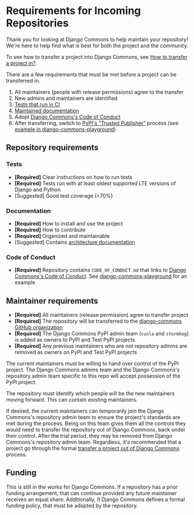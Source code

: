 # Requirements for Incoming Repositories

Thank you for looking at Django Commons to help maintain your
repository! We're here to help find what is best for both the
project and the community.

To see how to transfer a project into Django Commons, see
[How to transfer a project in?](https://github.com/django-commons/membership/blob/main/README.md#how-to-transfer-a-project-in).

There are a few requirements that must be met before a project can
be transferred in.

1. All maintainers (people with release permissions) agree to the transfer
2. New admins and maintainers are identified
3. [Tests that run in CI](#tests)
4. [Maintained documentation](#documentation)
5. Adopt [Django Commons's Code of Conduct](#code-of-conduct)
6. After transferring, switch to [PyPI's "Trusted Publisher"](https://docs.pypi.org/trusted-publishers/)
   process (see [example in django-commons-playground](https://github.com/django-commons/django-commons-playground/blob/main/.github/workflows/release.yml))


## Repository requirements

### Tests

- **[Required]** Clear instructions on how to run tests
- **[Required]** Tests run with at least oldest supported LTE versions of Django and Python
- [Suggested] Good test coverage (>70%)

### Documentation

- **[Required]** How to install and use the project
- **[Required]** How to contribute
- **[Required]** Organized and maintainable
- [Suggested] Contains [architecture documentation](https://matklad.github.io/2021/02/06/ARCHITECTURE.md.html)


### Code of Conduct

- **[Required]** Repository contains `CODE_OF_CONDUCT.md` that links to [Django Commons's Code of Conduct](https://github.com/django-commons/membership/blob/main/CODE_OF_CONDUCT.md). See [django-commons-playground](https://github.com/django-commons/django-commons-playground/blob/main/CODE_OF_CONDUCT.md) for an example


## Maintainer requirements

- **[Required]** All maintainers (release permission) agree to transfer project
- **[Required]** The repository will be transferred to the [django-commons GitHub organization](https://github.com/django-commons)
- **[Required]** The Django Commons PyPI admin team (`cunla` and `stormheg`) is added as owners to PyPI and Test PyPI projects
- **[Required]** Any previous maintainers who are not repository admins are removed as owners on PyPI and Test PyPI projects

The current maintainers must be willing to hand over control of the
PyPI project. The Django Commons admins team and the
Django Commons's repository admin team specific to this repo will
accept possession of the PyPI project.

The repository must identify which people will be the new 
maintainers moving forward. This can contain existing maintainers.

If desired, the current maintainers can temporarily join the
Django Commons's repository admin team to ensure the project's
standards are met during the process. Being on this team gives
them all the controls they would need to transfer the repository
out of Django Commons, back under their control. After the trial
period, they may be removed from Django Commons's repository admin
team. Regardless, it's recommended that a project go through the
formal [transfer a project out of Django Commons](https://github.com/django-commons/membership/blob/main/README.md#how-to-transfer-a-project-out)
process.

## Funding

This is still in the works for Django Commons. If a repository
has a prior funding arrangement, that can continue provided any
future maintainer receives an equal share. Additionally, if Django
Commons defines a formal funding policy, that must be adopted by
the repository.
